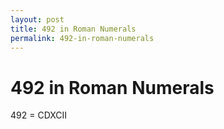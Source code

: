 ```yaml
---
layout: post
title: 492 in Roman Numerals
permalink: 492-in-roman-numerals
---
```


# 492 in Roman Numerals

492 = CDXCII
